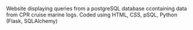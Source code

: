 Website displaying queries from a postgreSQL database ccontaining data from CPR cruise marine logs.
Coded using HTML, CSS, pSQL, Python (Flask, SQLAlchemy)
